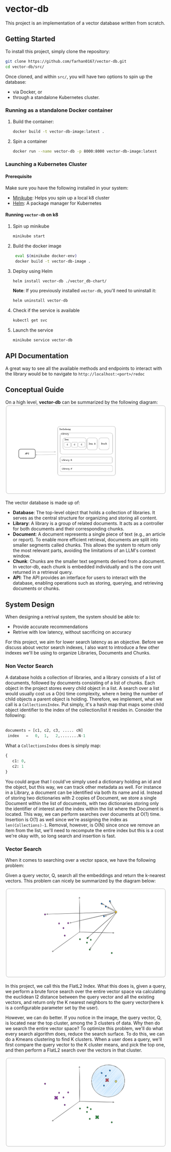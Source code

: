 # vector-db

This project is an implementation of a vector database written from scratch. 

## Getting Started

To install this project, simply clone the repository:

```bash
git clone https://github.com/farhan0167/vector-db.git
cd vector-db/src/
```

Once cloned, and within `src/`, you will have two options to spin up the database:
- via Docker, or
- through a standalone Kubernetes cluster.

### Running as a standalone Docker container
1. Build the container:
    ```bash
    docker build -t vector-db-image:latest .
    ```
2. Spin a container
   ```bash
   docker run --name vector-db -p 8000:8000 vector-db-image:latest 
   ```

### Launching a Kubernetes Cluster

#### Prerequisite
Make sure you have the following installed in your system:
- [Minikube](https://minikube.sigs.k8s.io/docs/): Helps you spin up a local k8 cluster
- [Helm](https://helm.sh/): A package manager for Kubernetes

#### Running `vector-db` on k8
1. Spin up minikube
   ```bash
   minikube start
   ```
2. Build the docker image
   ```bash
    eval $(minikube docker-env)
    docker build -t vector-db-image .  
   ```
3. Deploy using Helm
   ```bash
   helm install vector-db ./vector_db-chart/
   ```
   **Note**: If you previously installed `vector-db`, you'll need to uninstall it:

   ```bash
   helm uninstall vector-db
   ```

4. Check if the service is available
   ```bash
   kubectl get svc
   ```
5. Launch the service
   ```bash
   minikube service vector-db
   ```

## API Documentation

A great way to see all the available methods and endpoints to interact with the library would be to
navigate to `http://localhost:<port>/redoc`

## Conceptual Guide

On a high level, **vector-db** can be summarized by the following diagram:
![high_level](./docs/assets/highlevel_diagram.png)

The vector database is made up of:

- **Database**: The top-level object that holds a collection of libraries. It serves as the central structure for organizing and storing all content.
- **Library**: A library is a group of related documents. It acts as a controller for both documents and their corresponding chunks.
- **Document**: A document represents a single piece of text (e.g., an article or report). To enable more efficient retrieval, documents are split into smaller segments called chunks. This allows the system to return only the most relevant parts, avoiding the limitations of an LLM's context window.
- **Chunk**: Chunks are the smaller text segments derived from a document. In vector-db, each chunk is embedded individually and is the core unit returned in a retrieval query.
- **API**: The API provides an interface for users to interact with the database, enabling operations such as storing, querying, and retrieving documents or chunks.

## System Design

When designing a retrival system, the system should be able to:
- Provide accurate recommendations
- Retrive with low latency, without sacrificing on accuracy

For this project, we aim for lower search latency as an objective. Before we discuss about vector search indexes, I also want to introduce a few other indexes we'll be using to organize Libraries, Documents and Chunks. 

### Non Vector Search

A database holds a collection of libraries, and a library consists of a list of documents, followed by documents consisting of a list of chunks. Each object in the project stores every child object in a list. A search over a list would usually cost us a O(n) time complexity, where n being the number of child objects a parent object is holding. Therefore, we implement, what we call is a `CollectionsIndex`. Put simply, it's a hash map that maps some child object identifier to the index of the collection/list it resides in. Consider the following:

```python

documents = [c1, c2, c3, ..... cN]
 index   =   0,  1,   2,........N-1
```

What a `CollectionsIndex` does is simply map:

```python
{
   c1: 0,
   c2: 1
}
```
You could argue that I could've simply used a dictionary holding an id and the object, but this way, we can track other metadata as well. For instance in a Library, a document can be identified via both its name and id. Instead of storing two dictionaries with 2 copies of Document, we store a single Document within the list of documents, with two dictionaries storing only the identifier of interest and the index within the list where the Document is located. This way, we can perform searches over documents at O(1) time. Insertion is O(1) as well since we're assigning the index as `len(Collections)-1`. Removal, however, is O(N) since once we remove an item from the list, we'll need to recompute the entire index but this is a cost we're okay with, so long search and insertion is fast.

### Vector Search

When it comes to searching over a vector space, we have the following problem:

Given a query vector, Q, search all the embeddings and return the k-nearest vectors. This problem can nicely be summarized by the diagram below:

![flatl2](./docs/assets/flatl2.png)

In this project, we call this the FlatL2 Index. What this does is, given a query, we perform a brute force search over the entire vector space via calculating the euclidean l2 distance between the query vector and all the existing vectors, and return only the K nearest neighbors to the query vector(here k is a configurable parameter set by the user).

However, we can do better. If you notice in the image, the query vector, Q, is located near the top cluster, among the 3 clusters of data. Why then do we search the entire vector space? To optimize this problem, we'll do what every search algorithm does, reduce the search surface. To do this, we can do a Kmeans clustering to find K clusters. When a user does a query, we'll first compare the query vector to the K cluster means, and pick the top one, and then perform a FlatL2 search over the vectors in that cluster. 

![kmeans](./docs/assets/ivf.png)